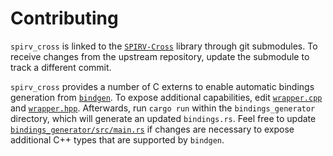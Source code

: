 # Contributing

`spirv_cross` is linked to the [`SPIRV-Cross`](https://github.com/KhronosGroup/SPIRV-Cross) library through git submodules. To receive changes from the upstream repository, update the submodule to track a different commit.

`spirv_cross` provides a number of C externs to enable automatic bindings generation from [`bindgen`](https://rust-lang-nursery.github.io/rust-bindgen/). To expose additional capabilities, edit [`wrapper.cpp`](https://github.com/grovesNL/spirv_cross/blob/master/spirv_cross/src/wrapper.cpp) and [`wrapper.hpp`](https://github.com/grovesNL/spirv_cross/blob/master/spirv_cross/src/wrapper.hpp). Afterwards, run `cargo run` within the `bindings_generator` directory, which will generate an updated `bindings.rs`. Feel free to update [`bindings_generator/src/main.rs`](https://github.com/grovesNL/spirv_cross/blob/master/bindings_generator/src/main.rs) if changes are necessary to expose additional C++ types that are supported by `bindgen`.
